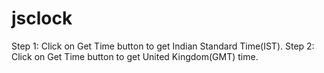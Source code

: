 # jsclock

Step 1: Click on Get Time button to get Indian Standard Time(IST).
Step 2: Click on Get Time button to get United Kingdom(GMT) time.

